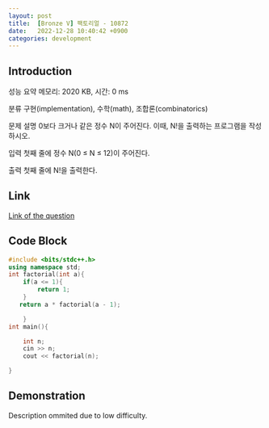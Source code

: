 ```yaml
---
layout: post
title:  [Bronze V] 팩토리얼 - 10872
date:   2022-12-28 10:40:42 +0900
categories: development
---
```


## Introduction

성능 요약
메모리: 2020 KB, 시간: 0 ms

분류
구현(implementation), 수학(math), 조합론(combinatorics)

문제 설명
0보다 크거나 같은 정수 N이 주어진다. 이때, N!을 출력하는 프로그램을 작성하시오.

입력
첫째 줄에 정수 N(0 ≤ N ≤ 12)이 주어진다.

출력
첫째 줄에 N!을 출력한다.

## Link

[Link of the question](https://www.acmicpc.net/problem/10872)

## Code Block

```c++
#include <bits/stdc++.h>
using namespace std;
int factorial(int a){
    if(a <= 1){
        return 1;
    }
   return a * factorial(a - 1);

    }
int main(){

    int n;
    cin >> n;
    cout << factorial(n);

}
```

## Demonstration

Description ommited due to low difficulty.
